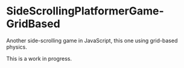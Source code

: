 SideScrollingPlatformerGame-GridBased
=====================================

Another side-scrolling game in JavaScript, this one using grid-based physics.

This is a work in progress.
